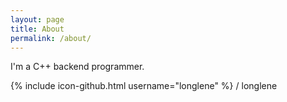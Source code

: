 ```yaml
---
layout: page
title: About
permalink: /about/
---
```


I'm a C++ backend programmer.

{% include icon-github.html username="longlene" %} /
longlene

